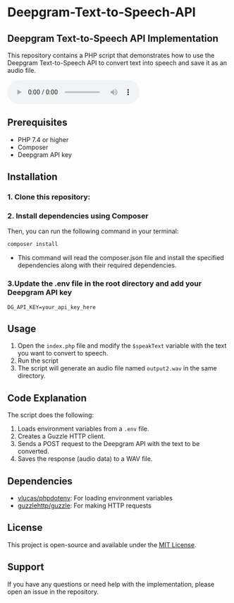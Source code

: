 # Deepgram-Text-to-Speech-API
## Deepgram Text-to-Speech API Implementation 
This repository contains a PHP script that demonstrates how to use the Deepgram Text-to-Speech API to convert text into speech and save it as an audio file.

<audio controls>
  <source src="https://simkafire.com/output2.mp3" type="audio/mpeg">
  Your browser does not support the audio element.
</audio>


## Prerequisites

- PHP 7.4 or higher
- Composer
- Deepgram API key

## Installation

### 1. Clone this repository:

### 2. Install dependencies using Composer
  Then, you can run the following command in your terminal:
  ```bash
  composer install
  ```
  - This command will read the composer.json file and install the specified dependencies along with their required dependencies.
    
### 3.Update the .env file in the root directory and add your Deepgram API key
  ```
  DG_API_KEY=your_api_key_here
  ```

## Usage

1. Open the `index.php` file and modify the `$speakText` variable with the text you want to convert to speech.
2. Run the script
3. The script will generate an audio file named `output2.wav` in the same directory.


## Code Explanation

The script does the following:

1. Loads environment variables from a `.env` file.
2. Creates a Guzzle HTTP client.
3. Sends a POST request to the Deepgram API with the text to be converted.
4. Saves the response (audio data) to a WAV file.

## Dependencies

- [vlucas/phpdotenv](https://github.com/vlucas/phpdotenv): For loading environment variables
- [guzzlehttp/guzzle](https://github.com/guzzle/guzzle): For making HTTP requests

## License

This project is open-source and available under the [MIT License](LICENSE).

## Support

If you have any questions or need help with the implementation, please open an issue in the repository.
   
